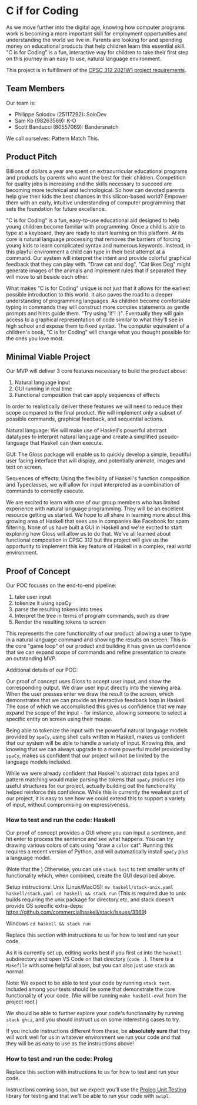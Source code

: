 # C if for Coding
 
As we move further into the digital age, knowing how computer programs work is becoming a more important skill for employment opportunities and understanding the world we live in. Parents are looking for and spending money on educational products that help children learn this essential skill. "C is for Coding" is a fun, interactive way for children to take their first step on this journey in an easy to use, natural language environment.
 
This project is in fulfillment of the [CPSC 312 2021W1 project requirements](https://steven-wolfman.github.io/cpsc-312-website/project.html).
 
## Team Members
 
Our team is:
 
+ Philippe Solodov (25117292): SoloDev
+ Sam Ko (98263569): K-O
+ Scott Banducci (80557069): Bandersnatch
 
We call ourselves: Pattern Match This.
 
## Product Pitch
 
Billions of dollars a year are spent on extracurricular educational programs and products by parents who want the best for their children. Competition for quality jobs is increasing and the skills necessary to succeed are becoming more technical and technological. So how can devoted parents help give their kids the best chances in this silicon-based world? Empower them with an early, intuitive understanding of computer programming that sets the foundation for future excellence.
 
"C is for Coding" is a fun, easy-to-use educational aid designed to help young children become familiar with programming. Once a child is able to type at a keyboard, they are ready to start learning on this platform. At its core is natural language processing that removes the barriers of forcing young kids to learn complicated syntax and numerous keywords. Instead, in this playful environment a child can type in their best attempt at a command. Our system will interpret the intent and provide colorful graphical feedback that they can play with. "Draw cat and dog", "Cat likes Dog" might generate images of the animals and implement rules that if separated they will move to sit beside each other.
 
What makes "C is for Coding" unique is not just that it allows for the earliest possible introduction to this world. It also paves the road to a deeper understanding of programming languages. As children become comfortable typing in commands they will construct more complex statements as gentle prompts and hints guide them. "Try using 'if'! :)". Eventually they will gain access to a graphical representation of code similar to what they'll see in high school and expose them to fixed syntax. The computer equivalent of a children's book, "C is for Coding" will change what you thought possible for the ones you love most.
 
 
## Minimal Viable Project
 
Our MVP will deliver 3 core features necessary to build the product above:
 
1) Natural language input
2) GUI running in real time
3) Functional composition that can apply sequences of effects
 
In order to realistically deliver these features we will need to reduce their scope compared to the final product. We will implement only a subset of possible commands, graphical feedback, and sequential actions.
 
Natural language: We will make use of Haskell's powerful abstract datatypes to interpret natural language and create a simplified pseudo-language that Haskell can then execute.
 
GUI: The Gloss package will enable us to quickly develop a simple, beautiful user facing interface that will display, and potentially animate, images and text on screen.
 
Sequences of effects: Using the flexibility of Haskell's function composition and Typeclasses, we will allow for input interpreted as a combination of commands to correctly execute.
 
We are excited to learn with one of our group members who has limited experience with natural language programming. They will be an excellent resource getting us started. We hope to all share in learning more about this growing area of Haskell that sees use in companies like Facebook for spam filtering. None of us have built a GUI in Haskell and we're excited to start exploring how Gloss will allow us to do that. We've all learned about functional composition in CPSC 312 but this project will give us the opportunity to implement this key feature of Haskell in a complex, real world environment.
 
 
## Proof of Concept
 
Our POC focuses on the end-to-end pipeline:
1. take user input
2. tokenize it using spaCy
3. parse the resulting tokens into trees
4. Interpret the tree in terms of program commands, such as draw
5. Render the resulting tokens to screen
 
This represents the core functionality of our product: allowing a user to type in a natural language command and showing the results on screen. This is the core "game loop" of our product and building it has given us confidence that we can expand scope of commands and refine presentation to create an outstanding MVP.
 
Additional details of our POC:
 
Our proof of concept uses Gloss to accept user input, and show the corresponding output. We draw user input directly into the viewing area. When the user presses enter we draw the result to the screen, which demonstrates that we can provide an interactive feedback loop in Haskell. The ease of which we accomplished this gives us confidence that we may expand the scope of the input - for instance, allowing someone to select a specific entity on screen using their mouse.
 
Being able to tokenize the input with the powerful natural language models provided by `spaCy`, using shell calls written in Haskell, makes us confident that our system will be able to handle a variety of input. Knowing this, and knowing that we can always upgrade to a more powerful model provided by `spaCy`, makes us confident that our project will not be limited by the language models included.
 
While we were already confident that Haskell's abstract data types and pattern matching would make parsing the tokens that `spaCy` produces into useful structures for our project, actually building out the functionality helped reinforce this confidence. While this is currently the weakest part of our project, it is easy to see how we could extend this to support a variety of input, without compromising on expressiveness.
 

### How to test and run the code: Haskell
Our proof of concept provides a GUI where you can input a sentence, and hit enter to process the sentence and see what happens.
You can try drawing various colors of cats using "draw a `color` cat". Running this requires a recent version of Python, and will automatically install `spaCy` plus a language model.

(Note that the )
Otherwise, you can use `stack test` to test smaller units of functionality which, when combined, create the GUI described above.

Setup instructions:
Unix (Linux/MacOS):
`mv haskell/stack-unix.yaml haskell/stack.yaml
cd haskell && stack run`
(This is required due to unix builds requiring the unix package for directory etc, and stack doesn't provide OS specific extra-deps: https://github.com/commercialhaskell/stack/issues/3369)

Windows
`cd haskell && stack run`

Replace this section with instructions to us for how to test and run your code.

As it is currently set up, editing works best if you first `cd` into the `haskell` subdirectory and open VS Code on that directory (`code .`). There is a `Makefile` with some helpful aliases, but you can also just use `stack` as normal.

Note: We expect to be able to test your code by running `stack test`. Included among your tests should be some that demonstrate the core functionality of your code. (We will be running `make haskell-eval` from the project root.)

We should be able to further explore your code's functionality by running `stack ghci`, and you should instruct us on some interesting cases to try.

If you include instructions different from these, be **absolutely sure** that they will work well for us in whatever environment we run your code and that they will be as easy to use as the instructions above!



### How to test and run the code: Prolog

Replace this section with instructions to us for how to test and run your code.

Instructions coming soon, but we expect you'll use the [Prolog Unit Testing](https://www.swi-prolog.org/pldoc/doc_for?object=section(%27packages/plunit.html%27)) library for testing and that we'll be able to run your code with `swipl`.


